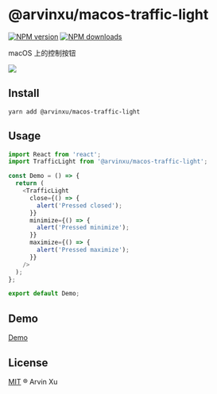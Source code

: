 # @arvinxu/macos-traffic-light

[![NPM version][version-image]][version-url] [![NPM downloads][download-image]][download-url]

macOS 上的控制按钮

![](https://gw.alipayobjects.com/zos/antfincdn/o6BBRY4gaO/5d51620f-922e-4090-9546-8cc7d60b635b.png)

## Install

```shell
yarn add @arvinxu/macos-traffic-light
```

## Usage

```typescript jsx
import React from 'react';
import TrafficLight from '@arvinxu/macos-traffic-light';

const Demo = () => {
  return (
    <TrafficLight
      close={() => {
        alert('Pressed closed');
      }}
      minimize={() => {
        alert('Pressed minimize');
      }}
      maximize={() => {
        alert('Pressed maximize');
      }}
    />
  );
};

export default Demo;
```

## Demo

[Demo](https://components.arvinx.com/components/common/macos-traffic-light)

## License

[MIT](../../LICENSE) ® Arvin Xu

<!-- npm url -->

[version-image]: http://img.shields.io/npm/v/@arvinxu/macos-traffic-light.svg?color=deepgreen&label=latest
[version-url]: http://npmjs.org/package/@arvinxu/macos-traffic-light
[download-image]: https://img.shields.io/npm/dm/@arvinxu/macos-traffic-light.svg
[download-url]: https://npmjs.org/package/@arvinxu/macos-traffic-light
